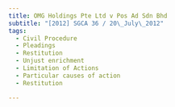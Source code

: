 ```yaml
---
title: OMG Holdings Pte Ltd v Pos Ad Sdn Bhd
subtitle: "[2012] SGCA 36 / 20\_July\_2012"
tags:
  - Civil Procedure
  - Pleadings
  - Restitution
  - Unjust enrichment
  - Limitation of Actions
  - Particular causes of action
  - Restitution

---
```


